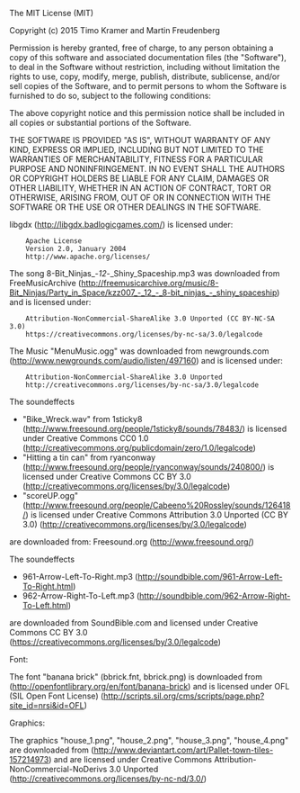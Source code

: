 The MIT License (MIT)

Copyright (c) 2015 Timo Kramer and Martin Freudenberg

Permission is hereby granted, free of charge, to any person obtaining a copy
of this software and associated documentation files (the "Software"), to deal
in the Software without restriction, including without limitation the rights
to use, copy, modify, merge, publish, distribute, sublicense, and/or sell
copies of the Software, and to permit persons to whom the Software is
furnished to do so, subject to the following conditions:

The above copyright notice and this permission notice shall be included in all
copies or substantial portions of the Software.

THE SOFTWARE IS PROVIDED "AS IS", WITHOUT WARRANTY OF ANY KIND, EXPRESS OR
IMPLIED, INCLUDING BUT NOT LIMITED TO THE WARRANTIES OF MERCHANTABILITY,
FITNESS FOR A PARTICULAR PURPOSE AND NONINFRINGEMENT. IN NO EVENT SHALL THE
AUTHORS OR COPYRIGHT HOLDERS BE LIABLE FOR ANY CLAIM, DAMAGES OR OTHER
LIABILITY, WHETHER IN AN ACTION OF CONTRACT, TORT OR OTHERWISE, ARISING FROM,
OUT OF OR IN CONNECTION WITH THE SOFTWARE OR THE USE OR OTHER DEALINGS IN THE
SOFTWARE.


libgdx (http://libgdx.badlogicgames.com/) is licensed under:

        Apache License
        Version 2.0, January 2004
        http://www.apache.org/licenses/
                        
The song 8-Bit_Ninjas_-_12_-_Shiny_Spaceship.mp3 was downloaded from FreeMusicArchive
(http://freemusicarchive.org/music/8-Bit_Ninjas/Party_in_Space/kzz007_-_12_-_8-bit_ninjas_-_shiny_spaceship)
and is licensed under:

        Attribution-NonCommercial-ShareAlike 3.0 Unported (CC BY-NC-SA 3.0)
        https://creativecommons.org/licenses/by-nc-sa/3.0/legalcode
        
The Music "MenuMusic.ogg" was downloaded from newgrounds.com 
(http://www.newgrounds.com/audio/listen/497160)
and is licensed under:
        
        Attribution-NonCommercial-ShareAlike 3.0 Unported
        http://creativecommons.org/licenses/by-nc-sa/3.0/legalcode
        

The soundeffects 
* "Bike_Wreck.wav" from 1sticky8 (http://www.freesound.org/people/1sticky8/sounds/78483/) is licensed under Creative Commons CC0 1.0 (http://creativecommons.org/publicdomain/zero/1.0/legalcode)
* "Hitting a tin can" from ryanconway (http://www.freesound.org/people/ryanconway/sounds/240800/) is licensed under Creative Commons CC BY 3.0 (http://creativecommons.org/licenses/by/3.0/legalcode)
* "scoreUP.ogg" (http://www.freesound.org/people/Cabeeno%20Rossley/sounds/126418/) is licensed under Creative Commons Attribution 3.0 Unported (CC BY 3.0) (http://creativecommons.org/licenses/by/3.0/legalcode)

are downloaded from:
Freesound.org (http://www.freesound.org/)

The soundeffects 
* 961-Arrow-Left-To-Right.mp3 (http://soundbible.com/961-Arrow-Left-To-Right.html)
* 962-Arrow-Right-To-Left.mp3 (http://soundbible.com/962-Arrow-Right-To-Left.html)

are downloaded from SoundBible.com and licensed under Creative Commons CC BY 3.0 (https://creativecommons.org/licenses/by/3.0/legalcode)

Font:

The font "banana brick" (bbrick.fnt, bbrick.png) is downloaded from (http://openfontlibrary.org/en/font/banana-brick) and is licensed under OFL (SIL Open Font License) (http://scripts.sil.org/cms/scripts/page.php?site_id=nrsi&id=OFL)

Graphics:

The graphics "house_1.png", "house_2.png", "house_3.png", "house_4.png" are downloaded from (http://www.deviantart.com/art/Pallet-town-tiles-157214973)
and are licensed under Creative Commons Attribution-NonCommercial-NoDerivs 3.0 Unported (http://creativecommons.org/licenses/by-nc-nd/3.0/)
